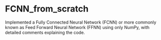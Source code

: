 # FCNN_from_scratch
Implemented a Fully Connected Neural Network (FCNN) or more commonly known as Feed Forward Neural Network (FFNN) using only NumPy, with detailed comments explaining the code.
